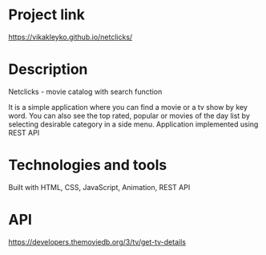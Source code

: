 # Project link
https://vikakleyko.github.io/netclicks/

# Description
Netclicks - movie catalog with search function

It is a simple application where you can find a movie or a tv show by key word. You can also see the top rated, popular or movies of the day list by selecting desirable category in a side menu. Application implemented using REST API

# Technologies and tools
Built with HTML, CSS, JavaScript, Animation, REST API

# API

https://developers.themoviedb.org/3/tv/get-tv-details



